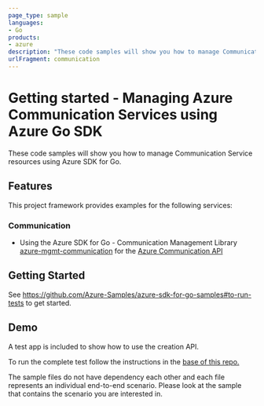 ```yaml
---
page_type: sample
languages:
- Go
products:
- azure
description: "These code samples will show you how to manage Communication Service resources using Azure SDK for Go."
urlFragment: communication
---
```


# Getting started - Managing Azure Communication Services using Azure Go SDK

These code samples will show you how to manage Communication Service resources using Azure SDK for Go.

## Features

This project framework provides examples for the following services:

### Communication
* Using the Azure SDK for Go - Communication Management Library [azure-mgmt-communication](github.com/Azure/azure-sdk-for-go/services/preview/communication/mgmt/2020-08-20-preview/communication) for the [Azure Communication API](https://docs.microsoft.com/en-us/rest/api/communication/)

## Getting Started
See  https://github.com/Azure-Samples/azure-sdk-for-go-samples#to-run-tests to get started. 

## Demo

A test app is included to show how to use the creation API.

To run the complete test follow the instructions in the [base of this repo.](https://github.com/Azure-Samples/azure-sdk-for-go-samples)

The sample files do not have dependency each other and each file represents an individual end-to-end scenario. Please look at the sample that contains the scenario you are interested in.

